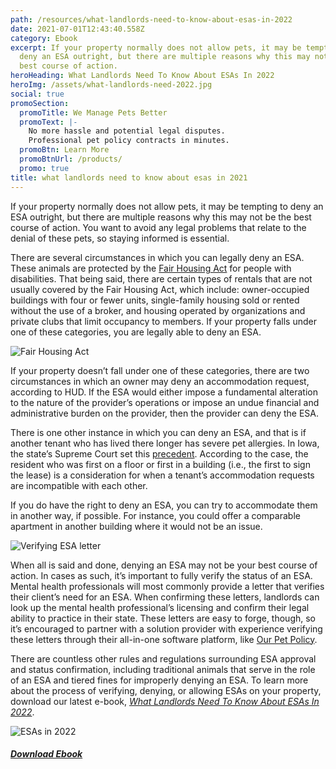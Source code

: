 ```yaml
---
path: /resources/what-landlords-need-to-know-about-esas-in-2022
date: 2021-07-01T12:43:40.558Z
category: Ebook
excerpt: If your property normally does not allow pets, it may be tempting to
  deny an ESA outright, but there are multiple reasons why this may not be the
  best course of action.
heroHeading: What Landlords Need To Know About ESAs In 2022
heroImg: /assets/what-landlords-need-2022.jpg
social: true
promoSection:
  promoTitle: We Manage Pets Better​
  promoText: |-
    No more hassle and potential legal disputes.
    Professional pet policy contracts in minutes.
  promoBtn: Learn More
  promoBtnUrl: /products/
  promo: true
title: what landlords need to know about esas in 2021
---
```


If your property normally does not allow pets, it may be tempting to deny an ESA outright, but there are multiple reasons why this may not be the best course of action. You want to avoid any legal problems that relate to the denial of these pets, so staying informed is essential.

There are several circumstances in which you can legally deny an ESA. These animals are protected by the [Fair Housing Act](https://www.hud.gov/sites/documents/FHEO_BOOKLET_ENG.PDF) for people with disabilities. That being said, there are certain types of rentals that are not usually covered by the Fair Housing Act, which include: owner-occupied buildings with four or fewer units, single-family housing sold or rented without the use of a broker, and housing operated by organizations and private clubs that limit occupancy to members. If your property falls under one of these categories, you are legally able to deny an ESA.

![Fair Housing Act](/assets/fair-housing-act1.jpeg "Fair Housing Act")

If your property doesn’t fall under one of these categories, there are two circumstances in which an owner may deny an accommodation request, according to HUD. If the ESA would either impose a fundamental alteration to the nature of the provider’s operations or impose an undue financial and administrative burden on the provider, then the provider can deny the ESA.

There is one other instance in which you can deny an ESA, and that is if another tenant who has lived there longer has severe pet allergies. In Iowa, the state’s Supreme Court set this [precedent](https://cdn.radioiowa.com/wp-content/uploads/2020/06/Supreme-Court-Allergies-Ruling-PDF.pdf). According to the case, the resident who was first on a floor or first in a building (i.e., the first to sign the lease) is a consideration for when a tenant’s accommodation requests are incompatible with each other.

If you do have the right to deny an ESA, you can try to accommodate them in another way, if possible. For instance, you could offer a comparable apartment in another building where it would not be an issue.

![Verifying ESA letter](/assets/verifying-esa-letters-768x432.jpeg "Verifying ESA letter")

When all is said and done, denying an ESA may not be your best course of action. In cases as such, it’s important to fully verify the status of an ESA. Mental health professionals will most commonly provide a letter that verifies their client’s need for an ESA. When confirming these letters, landlords can look up the mental health professional’s licensing and confirm their legal ability to practice in their state. These letters are easy to forge, though, so it’s encouraged to partner with a solution provider with experience verifying these letters through their all-in-one software platform, like [Our Pet Policy](https://www.ourpetpolicy.com/landlords/).

There are countless other rules and regulations surrounding ESA approval and status confirmation, including traditional animals that serve in the role of an ESA and tiered fines for improperly denying an ESA. To learn more about the process of verifying, denying, or allowing ESAs on your property, download our latest e-book, *[What Landlords Need To Know About ESAs In 2022](https://drive.google.com/file/d/1VR31JlyJWopY-aMrlTr76H7DYdFlpL12/view?usp=sharing)*.



![ESAs in 2022](/assets/landlord_esas_2022_ebook.png "ESAs in 2022")

###### **[Download Ebook](https://drive.google.com/file/d/1VR31JlyJWopY-aMrlTr76H7DYdFlpL12/view?usp=sharing)**

